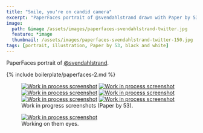 ```yaml
---
title: "Smile, you're on candid camera"
excerpt: "PaperFaces portrait of @svendahlstrand drawn with Paper by 53 on an iPad."
image: 
  path: &image /assets/images/paperfaces-svendahlstrand-twitter.jpg 
  feature: *image
  thumbnail: /assets/images/paperfaces-svendahlstrand-twitter-150.jpg
tags: [portrait, illustration, Paper by 53, black and white]
---
```


PaperFaces portrait of [@svendahlstrand](http://twitter.com/svendahlstrand).

{% include boilerplate/paperfaces-2.md %}

<figure class="half">
  <a href="{{ site.url }}/assets/images/paperfaces-svendahlstrand-process-1-lg.jpg"><img src="{{ site.url }}/assets/images/paperfaces-svendahlstrand-process-1-600.jpg" alt="Work in process screenshot"></a>
  <a href="{{ site.url }}/assets/images/paperfaces-svendahlstrand-process-2-lg.jpg"><img src="{{ site.url }}/assets/images/paperfaces-svendahlstrand-process-2-600.jpg" alt="Work in process screenshot"></a>
  <a href="{{ site.url }}/assets/images/paperfaces-svendahlstrand-process-3-lg.jpg"><img src="{{ site.url }}/assets/images/paperfaces-svendahlstrand-process-3-600.jpg" alt="Work in process screenshot"></a>
  <a href="{{ site.url }}/assets/images/paperfaces-svendahlstrand-process-4-lg.jpg"><img src="{{ site.url }}/assets/images/paperfaces-svendahlstrand-process-4-600.jpg" alt="Work in process screenshot"></a>
  <a href="{{ site.url }}/assets/images/paperfaces-svendahlstrand-process-5-lg.jpg"><img src="{{ site.url }}/assets/images/paperfaces-svendahlstrand-process-5-600.jpg" alt="Work in process screenshot"></a>
  <a href="{{ site.url }}/assets/images/paperfaces-svendahlstrand-process-6-lg.jpg"><img src="{{ site.url }}/assets/images/paperfaces-svendahlstrand-process-6-600.jpg" alt="Work in process screenshot"></a>
  <figcaption>Work in progress screenshots (Paper by 53).</figcaption>
</figure>

<figure>
  <a href="{{ site.url }}/assets/images/paperfaces-svendahlstrand-process-7-lg.jpg"><img src="{{ site.url }}/assets/images/paperfaces-svendahlstrand-process-7-750.jpg" alt="Work in process screenshot"></a>
  <figcaption>Working on them eyes.</figcaption>
</figure>
